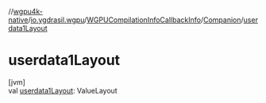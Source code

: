 //[wgpu4k-native](../../../../index.md)/[io.ygdrasil.wgpu](../../index.md)/[WGPUCompilationInfoCallbackInfo](../index.md)/[Companion](index.md)/[userdata1Layout](userdata1-layout.md)

# userdata1Layout

[jvm]\
val [userdata1Layout](userdata1-layout.md): ValueLayout